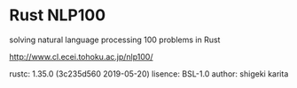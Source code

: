 # Rust NLP100

solving natural language processing 100 problems in Rust

http://www.cl.ecei.tohoku.ac.jp/nlp100/

rustc: 1.35.0 (3c235d560 2019-05-20)
lisence: BSL-1.0
author: shigeki karita
